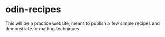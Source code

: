 # odin-recipes
This will be a practice website, meant to publish a few simple recipes and demonstrate formatting techniques.
